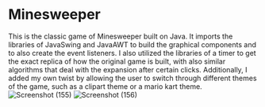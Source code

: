 # Minesweeper
This is the classic game of Minesweeper built on Java. It imports the libraries of JavaSwing and JavaAWT to build the graphical components and to also create the event listeners. I also utilized the libraries of a timer to get the exact replica of how the original game is built, with also similar algorithms that deal with the expansion after certain clicks. Additionally, I added my own twist by allowing the user to switch through different themes of the game, such as a clipart theme or a mario kart theme.
![Screenshot (155)](https://user-images.githubusercontent.com/50529339/148704170-ceb3b81f-9536-4550-a5ab-c9599e92349e.png)
![Screenshot (156)](https://user-images.githubusercontent.com/50529339/148704173-43cf8382-f600-4333-85ae-21e49bf58bdf.png)
